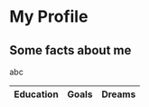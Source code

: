 <!DOCTYPE html>
<html>
<head>
   <title>Repository</title>
</head>
<body>

   <h1>My Profile</h1>
   <h2>Some facts about me</h2>
      <p>abc</p>
      
<table>
  <thead>
  <tr>
    <th>Education</th>
    <th>Goals</th>
    <th>Dreams</th>
  </tr>
  </thead>
</table>

</body>
</html>

